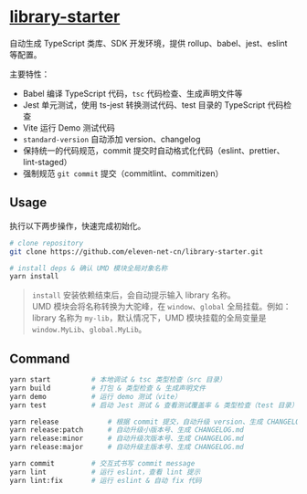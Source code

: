# [library-starter](https://github.com/eleven-net-cn/library-starter)

自动生成 TypeScript 类库、SDK 开发环境，提供 rollup、babel、jest、eslint 等配置。

主要特性：

- Babel 编译 TypeScript 代码，`tsc` 代码检查、生成声明文件等
- Jest 单元测试，使用 ts-jest 转换测试代码、test 目录的 TypeScript 代码检查
- Vite 运行 Demo 测试代码
- `standard-version` 自动添加 version、changelog
- 保持统一的代码规范，commit 提交时自动格式化代码（eslint、prettier、lint-staged）
- 强制规范 `git commit` 提交（commitlint、commitizen）

## Usage

执行以下两步操作，快速完成初始化。

```zsh
# clone repository
git clone https://github.com/eleven-net-cn/library-starter.git

# install deps & 确认 UMD 模块全局对象名称
yarn install
```

> `install` 安装依赖结束后，会自动提示输入 library 名称。<br/>UMD 模块会将名称转换为大驼峰，在 `window`、`global` 全局挂载。例如：library 名称为 `my-lib`，默认情况下，UMD 模块挂载的全局变量是 `window.MyLib`、`global.MyLib`。

## Command

```sh
yarn start          # 本地调试 & tsc 类型检查（src 目录）
yarn build          # 打包 & 类型检查 & 生成声明文件
yarn demo           # 运行 demo 测试（vite）
yarn test           # 启动 Jest 测试 & 查看测试覆盖率 & 类型检查（test 目录）

yarn release            # 根据 commit 提交，自动升级 version、生成 CHANGELOG.md
yarn release:patch      # 自动升级小版本号、生成 CHANGELOG.md
yarn release:minor      # 自动升级次版本号、生成 CHANGELOG.md
yarn release:major      # 自动升级主版本号、生成 CHANGELOG.md

yarn commit         # 交互式书写 commit message
yarn lint           # 运行 eslint，查看 lint 提示
yarn lint:fix       # 运行 eslint & 自动 fix 代码
```
